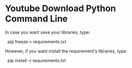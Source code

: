 # Youtube Download Python Command Line

In case you want save your libraries, type:

&nbsp;&nbsp;pip freeze > requirements.txt

However, if you want install the requirement's libraries, type:

&nbsp;&nbsp;pip install -r requirements.txt

